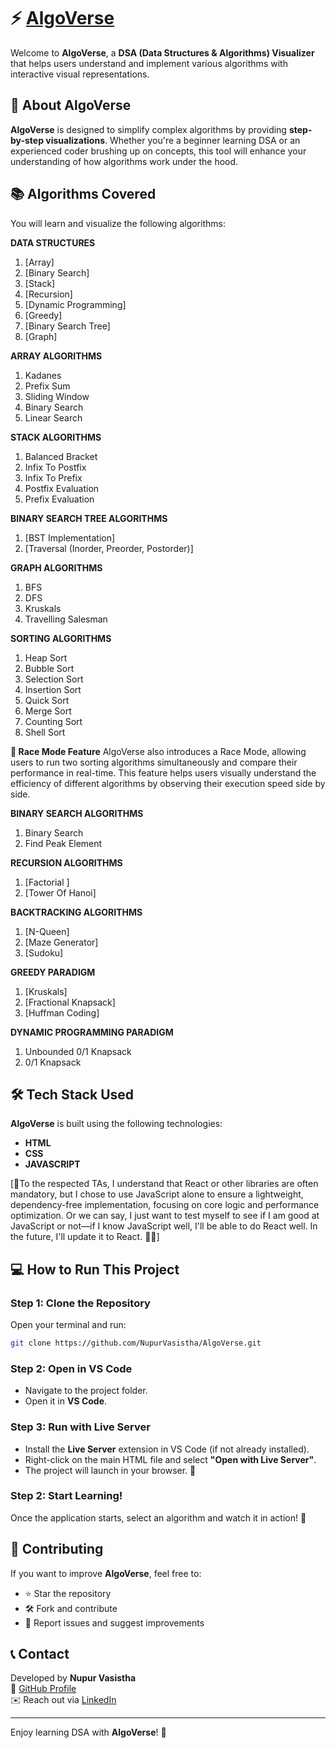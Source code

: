 # ⚡️ [AlgoVerse](https://nupurvasistha.github.io/AlgoVerse/)  

Welcome to **AlgoVerse**, a **DSA (Data Structures & Algorithms) Visualizer** that helps users understand and implement various algorithms with interactive visual representations.

## 🚀 About AlgoVerse
**AlgoVerse** is designed to simplify complex algorithms by providing **step-by-step visualizations**. Whether you're a beginner learning DSA or an experienced coder brushing up on concepts, this tool will enhance your understanding of how algorithms work under the hood.

## 📚 Algorithms Covered
You will learn and visualize the following algorithms:

**DATA STRUCTURES**
 1.  [Array]
 2.  [Binary Search]
 3.  [Stack]
 4.  [Recursion]
 5.  [Dynamic Programming]
 6.  [Greedy]
 7.  [Binary Search Tree]
 8.  [Graph]
 <!--12. Segment Tree -->

**ARRAY ALGORITHMS**
  1. Kadanes
  2. Prefix Sum
  3. Sliding Window
  4. Binary Search
  5. Linear Search
    

  **STACK ALGORITHMS**
  1. Balanced Bracket  
  2. Infix To Postfix  
  3. Infix To Prefix  
  4. Postfix Evaluation  
  5. Prefix Evaluation  


  **BINARY SEARCH TREE ALGORITHMS**
  1. [BST Implementation]
  2. [Traversal (Inorder, Preorder, Postorder)]

  **GRAPH ALGORITHMS**
  1. BFS  
  2. DFS  
  3. Kruskals  
  4. Travelling Salesman  

  **SORTING ALGORITHMS**  
  1. Heap Sort  
  2. Bubble Sort  
  3. Selection Sort  
  4. Insertion Sort  
  5. Quick Sort  
  6. Merge Sort  
  7. Counting Sort  
  8. Shell Sort


  **🚀 Race Mode Feature**
AlgoVerse also introduces a Race Mode, allowing users to run two sorting algorithms simultaneously and compare their performance in real-time. This feature helps users visually understand the efficiency of different algorithms by observing their execution speed side by side.

  **BINARY SEARCH ALGORITHMS**  
  1. Binary Search   
  2. Find Peak Element  


**RECURSION ALGORITHMS**
  1. [Factorial ]
  2. [Tower Of Hanoi]

**BACKTRACKING ALGORITHMS**
  1. [N-Queen]
  2. [Maze Generator]
  3. [Sudoku]



**GREEDY PARADIGM**
  1. [Kruskals]
  2. [Fractional Knapsack]
  3. [Huffman Coding]


  **DYNAMIC PROGRAMMING PARADIGM**  
  1. Unbounded 0/1 Knapsack
  2. 0/1 Knapsack


## 🛠️ Tech Stack Used
**AlgoVerse** is built using the following technologies:

- **HTML** 
- **CSS** 
- **JAVASCRIPT**

[🚀To the respected TAs, I understand that React or other libraries are often mandatory, but I chose to use JavaScript alone to ensure a lightweight, dependency-free implementation, focusing on core logic and performance optimization. Or we can say, I just want to test myself to see if I am good at JavaScript or not—if I know JavaScript well, I'll be able to do React well. In the future, I'll update it to React. 🐣✨]


## 💻 How to Run This Project  
### **Step 1: Clone the Repository**  
Open your terminal and run:  
```sh
git clone https://github.com/NupurVasistha/AlgoVerse.git
```  

### **Step 2: Open in VS Code**  
- Navigate to the project folder.  
- Open it in **VS Code**.  

### **Step 3: Run with Live Server**  
- Install the **Live Server** extension in VS Code (if not already installed).  
- Right-click on the main HTML file and select **"Open with Live Server"**.  
- The project will launch in your browser. 🚀

### **Step 2: Start Learning!**
Once the application starts, select an algorithm and watch it in action! 🎯

## 📌 Contributing
If you want to improve **AlgoVerse**, feel free to:
- ⭐ Star the repository
- 🛠️ Fork and contribute
- 📝 Report issues and suggest improvements

## 📞 Contact
Developed by **Nupur Vasistha**  
🔗 [GitHub Profile](https://github.com/NupurVasistha)  
✉️ Reach out via [LinkedIn](https://www.linkedin.com/in/nupur-vasistha-aa26a5239/)

---

Enjoy learning DSA with **AlgoVerse**! 🚀


